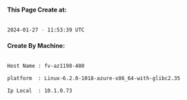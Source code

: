 
   
#### This Page Create at:

```bash

2024-01-27 - 11:53:39 UTC

```

#### Create By Machine:

```bash

Host Name : fv-az1198-480

platform  : Linux-6.2.0-1018-azure-x86_64-with-glibc2.35

Ip Local  : 10.1.0.73

```

